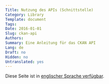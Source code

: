 ```yaml
---
Title: Nutzung des APIs (Schnittstelle)
Category: Library
Template: document
Tags:
Date: 2016-01-01
Slug: ckan-api
Authors:
Summary: Eine Anleitung für das CKAN API
Lang: de
Draft: no
Hidden: no
Untranslated: yes
---
```


Diese Seite ist in [englischer Sprache verfügbar](/en/support/api).
